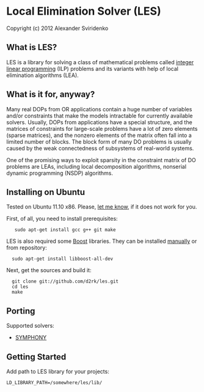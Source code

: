
# Local Elimination Solver (LES)

Copyright (c) 2012 Alexander Sviridenko

## What is LES?

LES is a library for solving a class of mathematical problems called
[integer linear
programming](http://en.wikipedia.org/wiki/Integer_linear_programming)
(ILP) problems and its variants with help of local elimination
algorithms (LEA).

## What is it for, anyway?

Many real DOPs from OR applications contain a huge number of variables
and/or constraints that make the models intractable for currently
available solvers. Usually, DOPs from applications have a special
structure, and the matrices of constraints for large-scale problems
have a lot of zero elements (sparse matrices), and the nonzero
elements of the matrix often fall into a limited number of blocks. The
block form of many DO problems is usually caused by the weak
connectedness of subsystems of real-world systems.

One of the promising ways to exploit sparsity in the constraint matrix
of DO problems are LEAs, including local decomposition algorithms,
nonserial dynamic programming (NSDP) algorithms.

## Installing on Ubuntu

Tested on Ubuntu 11.10 x86. Please,
[let me know](https://github.com/d2rk/les/issues), if it does not
work for you.

First, of all, you need to install prerequisites:

       sudo apt-get install gcc g++ git make

LES is also required some [Boost](http://www.boost.org/) libraries.
They can be installed [manually](http://www.boost.org/doc/libs/1_48_0/more/getting_started/unix-variants.html#easy-build-and-install)
or from repository:

      sudo apt-get install libboost-all-dev

Next, get the sources and build it:

      git clone git://github.com/d2rk/les.git
      cd les
      make

## Porting

Supported solvers:

* [SYMPHONY](https://github.com/d2rk/les/tree/master/porting/symphony#symphony-solver-support)

## Getting Started

Add path to LES library for your projects:

    LD_LIBRARY_PATH=/somewhere/les/lib/
